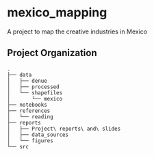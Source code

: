 mexico_mapping
==============================

A project to map the creative industries in Mexico

Project Organization
------------

    .
    ├── data
    │   ├── denue
    │   ├── processed
    │   └── shapefiles
    │       └── mexico
    ├── notebooks
    ├── references
    │   └── reading
    ├── reports
    │   ├── Project\ reports\ and\ slides
    │   ├── data_sources
    │   └── figures
    └── src
